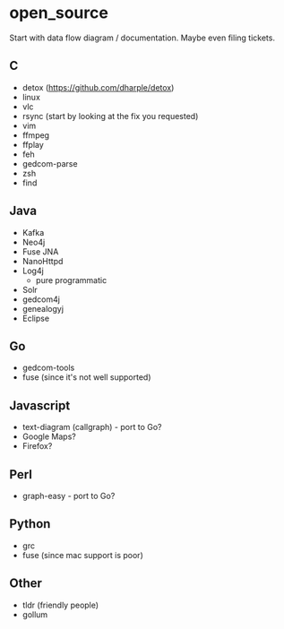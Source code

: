 # open_source

Start with data flow diagram / documentation. Maybe even filing tickets.

## C

* detox (https://github.com/dharple/detox)
* linux
* vlc
* rsync (start by looking at the fix you requested)
* vim
* ffmpeg
* ffplay
* feh
* gedcom-parse
* zsh
* find

## Java

* Kafka
* Neo4j
* Fuse JNA
* NanoHttpd
* Log4j
   * pure programmatic
 * Solr
 * gedcom4j
 * genealogyj
 * Eclipse

## Go
* gedcom-tools
* fuse (since it's not well supported)

## Javascript
* text-diagram (callgraph) - port to Go?
* Google Maps?
* Firefox?

## Perl
* graph-easy - port to Go?

## Python
* grc
* fuse (since mac support is poor)

## Other
* tldr (friendly people)
* gollum
